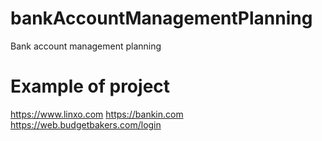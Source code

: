 # bankAccountManagementPlanning
Bank account management planning 

# Example of project
https://www.linxo.com
https://bankin.com
https://web.budgetbakers.com/login
